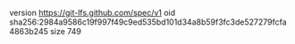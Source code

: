version https://git-lfs.github.com/spec/v1
oid sha256:2984a9586c19f997f49c9ed535bd101d34a8b59f3fc3de527279fcfa4863b245
size 749

